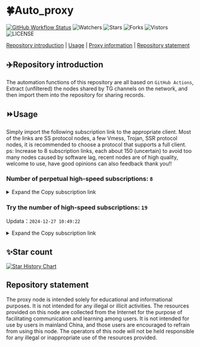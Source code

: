 # 🍀Auto_proxy
[![GitHub Workflow Status](https://img.shields.io/github/actions/workflow/status/PangTouY00/Auto_proxy/main.yml?branch=main)](https://github.com/PangTouY00/Auto_proxy/actions/workflows/main.yml?branch=main) 
![Watchers](https://img.shields.io/github/watchers/w1770946466/Auto_proxy) ![Stars](https://img.shields.io/github/stars/PangTouY00/Auto_proxy) ![Forks](https://img.shields.io/github/forks/w1770946466/Auto_proxy) ![Vistors](https://visitor-badge.laobi.icu/badge?page_id=PangTouY00.Auto_proxy) ![LICENSE](https://img.shields.io/badge/license-CC%20BY--SA%204.0-green.svg)

[Repository introduction](https://github.com/PangTouY00/Auto_proxy#Repositoryintroduction) | [Usage](https://github.com/PangTouY00/Auto_proxy#Usage) | [Proxy information](https://github.com/PangTouY00/Auto_proxy#Proxyinformation) | [Repository statement](https://github.com/PangTouY00/Auto_proxy#Repositorystatement)

## ✈️Repository introduction
The automation functions of this repository are all based on `GitHub Actions`,
Extract (unfiltered) the nodes shared by TG channels on the network, and then import them into the repository for sharing records.

## ⏩Usage
Simply import the following subscription link to the appropriate client. Most of the links are SS protocol nodes, a few Vmess, Trojan, SSR protocol nodes, it is recommended to choose a protocol that supports a full client.
ps: Increase to 8 subscription links, each about 150 (uncertain) to avoid too many nodes caused by software lag, recent nodes are of high quality, welcome to use, have good opinions can also feedback thank you!!

### Number of perpetual high-speed subscriptions: `8`

<details>
  <summary>Expand the Copy subscription link</summary>

  
- [Multiprotocol Base64 encoding](https://raw.githubusercontent.com/PangTouY00/Auto_proxy/main/Long_term_subscription1)
`https://raw.githubusercontent.com/PangTouY00/Auto_proxy/main/Long_term_subscription_num`
`Total number of merge nodes: 805`

- [Multiprotocol Base64 encoding](https://raw.githubusercontent.com/PangTouY00/Auto_proxy/main/Long_term_subscription1)
`https://raw.githubusercontent.com/PangTouY00/Auto_proxy/main/Long_term_subscription1`
`Total number of merge nodes: 101`

- [Multiprotocol Base64 encoding](https://raw.githubusercontent.com/PangTouY00/Auto_proxy/main/Long_term_subscription2)
`https://raw.githubusercontent.com/PangTouY00/Auto_proxy/main/Long_term_subscription2`
`Total number of merge nodes: 101`

- [Multiprotocol Base64 encoding](https://raw.githubusercontent.com/PangTouY00/Auto_proxy/main/Long_term_subscription3)
`https://raw.githubusercontent.com/PangTouY00/Auto_proxy/main/Long_term_subscription3`
`Total number of merge nodes: 101`

- [Multiprotocol Base64 encoding](https://raw.githubusercontent.com/PangTouY00/Auto_proxy/main/Long_term_subscription4)
`https://raw.githubusercontent.com/PangTouY00/Auto_proxy/main/Long_term_subscription4`
`Total number of merge nodes: 101`

- [Multiprotocol Base64 encoding](https://raw.githubusercontent.comPangTouY00/Auto_proxy/main/Long_term_subscription5)
`https://raw.githubusercontent.com/PangTouY00/Auto_proxy/main/Long_term_subscription5`
`Total number of merge nodes: 101`

- [Multiprotocol Base64 encoding](https://raw.githubusercontent.com/PangTouY00/Auto_proxy/main/Long_term_subscription6)
`https://raw.githubusercontent.com/PangTouY00/Auto_proxy/main/Long_term_subscription6`
`Total number of merge nodes: 101`

- [Multiprotocol Base64 encoding](https://raw.githubusercontent.com/PangTouY00/Auto_proxy/main/Long_term_subscription7)
`https://raw.githubusercontent.com/PangTouY00/Auto_proxy/main/Long_term_subscription7`
`Total number of merge nodes: 101`

- [Multiprotocol Base64 encoding](https://raw.githubusercontent.com/PangTouY00/Auto_proxy/main/Long_term_subscription8)
`https://raw.githubusercontent.com/PangTouY00/Auto_proxy/main/Long_term_subscription8`
`Total number of merge nodes: 98`

- [Clash subscription](https://raw.githubusercontent.com/PangTouY00/Auto_proxy/main/Long_term_subscription2.yaml)
`https://raw.githubusercontent.com/PangTouY00/Auto_proxy/main/Long_term_subscription1.yaml`


- [Clash subscription](https://raw.githubusercontent.com/PangTouY00/Auto_proxy/main/Long_term_subscription2.yaml)
`https://raw.githubusercontent.com/PangTouY00/Auto_proxy/main/Long_term_subscription2.yaml`


- [Clash subscription](https://raw.githubusercontent.com/PangTouY00/Auto_proxy/main/Long_term_subscription3.yaml)
`https://raw.githubusercontent.com/PangTouY00/Auto_proxy/main/Long_term_subscription3.yaml`
  
</details>

### Try the number of high-speed subscriptions: `19`
Updata：`2024-12-27 10:49:22`


<details>
  <summary>Expand the Copy subscription link</summary>  






















































































































































































































































































































































































































































































































































































































































































































































































































































































































































































































































































































































































































































































































































































































































































































































































































































































































































































































































































































































































































































































































































































































































































































































































































































































































































































































































































































































































































































































































































































































































































































































































































































































































































































































































































































































































































































































































































































































































































































































































































































































































































































































































































































































































































































































































































































































































































































































































































































































































































































































































































































































































































































































































































































































































































































































































































































































































































































































































































































































































































































































































































































































































































































































































































































































































































































































































































































































































































































































































































































































































































































































































































































































































































































































































































































































































































































































































































































































































































































































































































































































































































































































































































































































































































































































































































































































































































































































































































































































































































































































































































































































































































































































































































































































































































































































































































































































































































































































































































































































































































































































































































































































































































































































































































































































































































































































































































































































































































































































































































































































































































































































































































































































































































































































































































































































































































































































































































































































































































































































































































































































































































































































































































































































































































































































































































































































































































































































































































































































































































































































































































































































































































































































































































































































































































































































































































































































































































































































































































































































































































































































































































































































































































































































































































































































































































































































































































































































































































































































































































































































































































































































































































































































































































































































































































































































































































































































































































































































































































































































































































































































































































































































































































































































































































































































































































































































































































































































































































































































































































































































































































































































































































































































































































































































































































































































































































































































































































































































































































































































































































































































































































































































































































>Trial subscription：
`https://nodefree.githubrowcontent.com/2024/12/20241226.txt`




>Trial subscription：
`https://vt.louwangzhiyu.xyz/api/v1/client/subscribe?token=9b23c3024dbaf7bd73576a428ee42528`




>Trial subscription：
`https://www.kuaidog010.top/api/v1/client/subscribe?token=32890bfa65544ade41bb82413ad236e4`




>Trial subscription：
`https://abyssvpn.com/api/v1/client/subscribe?token=17d744323df8de44097f4bd0a21bee23`




>Trial subscription：
`https://a.aik88.top/api/v1/client/subscribe?token=4c36c79f302b8a4294d5c4bc1e9a9c8f`




>Trial subscription：
`https://needss.link/api/v1/client/subscribe?token=a93b189d1d4e7fbd34934edee638d6a8`




>Trial subscription：
`https://sq9xy6.cpminig.com/api/v1/client/subscribe?token=a8d37c42ed71617533933f2c929e9312`




>Trial subscription：
`https://ch.louwangzhiyu.xyz/api/v1/client/subscribe?token=179a53fda9d56d7ef7f3120d9a993955`




>Trial subscription：
`https://dl.vfkum.website/api/v1/client/subscribe?token=440811c99feb815dfac348285d9d006b`




>Trial subscription：
`https://xueyejiasu.com/api/v1/client/subscribe?token=7ab782afc2a26ab7dddd543982abbfac`




>Trial subscription：
`https://www.kuaidog006.top/api/v1/client/subscribe?token=c8cdf45d45069f77184c3f3f6f8ff182`




>Trial subscription：
`https://dashuai.us/api/v1/client/subscribe?token=5fc112a1a3559f385e30bd95dc07bb3d`




>Trial subscription：
`https://qingyun.zybs.eu.org/api/v1/client/subscribe?token=d7ef7b5af3200a1e2ea041555d0b4fa1`




>Trial subscription：
`https://hy-2.com/api/v1/client/subscribe?token=17611c4a9650f0ca05ebdfe720fa81a0`




>Trial subscription：
`https://fs.v2rayse.com/share/20241227/pgv8zvunqr.txt`




>Trial subscription：
`https://sulink.pro/api/v1/client/subscribe?token=9825dcb465727a33c0de0c996ed57d33`




>Trial subscription：
`https://v2rayshare.githubrowcontent.com/2024/12/20241227.txt`




>Trial subscription：
`https://vpn.sudatech.store/api/v1/client/subscribe?token=c7dc047a1ba1af5bf69e173e453d9383`




>Trial subscription：
`https://lanmaoyun.icu/api/v1/client/subscribe?token=68248823110736729af403e6f7b7ccfc`



</details>

## ✨Star count
[![Star History Chart](https://api.star-history.com/svg?repos=PangTouY00/Auto_proxy&type=Date)](https://star-history.com/#w1770946466/Auto_proxy&Date)



## Repository statement
The proxy node is intended solely for educational and informational purposes. It is not intended for any illegal or illicit activities. The resources provided on this node are collected from the Internet for the purpose of facilitating communication and learning among users. It is not intended for use by users in mainland China, and those users are encouraged to refrain from using this node. The operators of this node will not be held responsible for any illegal or inappropriate use of the resources provided.
